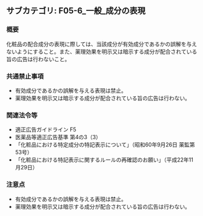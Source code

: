 ## サブカテゴリ: F05-6_一般_成分の表現

### 概要
化粧品の配合成分の表現に際しては、当該成分が有効成分であるかの誤解を与えないようにすること。また、薬理効果を明示又は暗示する成分が配合されている旨の広告は行わないこと。

### 共通禁止事項
- 有効成分であるかの誤解を与える表現は禁止。  
- 薬理効果を明示又は暗示する成分が配合されている旨の広告は行わない。  

### 関連法令等
- 適正広告ガイドライン F5 
- 医薬品等適正広告基準 第4の3（3）  
- 「化粧品における特定成分の特記表示について」（昭和60年9月26日 薬監第53号）  
- 「化粧品における特記表示に関するルールの再確認のお願い」（平成22年11月29日）  

### 注意点
- 有効成分であるかの誤解を与える表現は禁止。  
- 薬理効果を明示又は暗示する成分が配合されている旨の広告は行わない。

